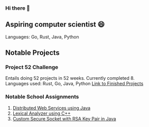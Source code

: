 ### Hi there 👋
##  Aspiring computer scientist 😄
Languages: Go, Rust, Java, Python

## Notable Projects

### Project 52 Challenge
Entails doing 52 projects in 52 weeks. Currently completed 8.<br>
Languages used: Rust, Go, Java, Python
[Link to Finished Projects](https://github.com/Zeddling/project_52)

### Notable School Assignments
1. [Distributed Web Services using Java](https://github.com/Zeddling/DOWS-Assignments)
2. [Lexical Analyzer using C++](https://github.com/Zeddling/compiler-construction)
3. [Custom Secure Socket with RSA Key Pair in Java](https://github.com/Zeddling/DS-Assignment)

<!--
**Zeddling/Zeddling** is a ✨ _special_ ✨ repository because its `README.md` (this file) appears on your GitHub profile.

Here are some ideas to get you started:

- 🔭 I’m currently working on ...
- 🌱 I’m currently learning ...
- 👯 I’m looking to collaborate on ...
- 🤔 I’m looking for help with ...
- 💬 Ask me about ...
- 📫 How to reach me: ...
- 😄 Pronouns: ...
- ⚡ Fun fact: ...
-->
